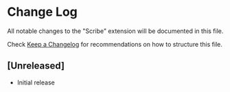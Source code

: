 # Change Log

All notable changes to the "Scribe" extension will be documented in this file.

Check [Keep a Changelog](http://keepachangelog.com/) for recommendations on how to structure this file.

## [Unreleased]

- Initial release